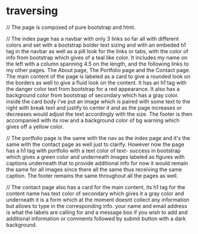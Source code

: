 # traversing
// The page is composed of pure bootstrap and html.

// The index page has a navbar with only 3 links so far all with different colors and set with a bootstrap bolder text sizing and with an embeded h1 tag in the navbar as well as a pill look for the links or tabs, with the color of info from bootstrap which gives of a teal like color. It includes my name on the left with a column spanning 4.5 on the length, and the following links to my other pages. The About page, The Portfolio page and the Contact page. The main content of the page is labeled as a card to give a rounded look on the borders as well to give a fluid look on the content. It has an h1 tag with the danger color text from bootstrap for a red appearance. It also has a background color from bootstrap of secondary which has a gray color. inside the card body i've put an image which is paired with some text to the right with break text and justify to center it and as the page increases or decreases would adjust the text accordingly with the size. The footer is then accompanied with its row and a background color of bg warning which gives off a yellow color. 

// The portfolio page is the same with the nav as the index page and it's the same with the contact page as well just to clarify. However now the page has a h1 tag with portfolio with a text color of text- success in bootstrap which gives a green color and underneath images labeled as figures with captions underneath that to provide additional info for now it would remain the same for all images since there all the same thus receiving the same caption. The footer remains the same throughout all the pages as well.

// The contact page also has a card for the main content, its h1 tag for the content name has text color of secondary which gives it a gray color and underneath it is a form which at the moment doesnt collect any information but allows to type in the corresponding info. your name and email address is what the labels are calling for and a message box if you wish to add and additional information or comments followed by submit button with a dark background. 